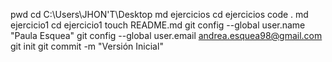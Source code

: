 pwd
cd C:\Users\JHON'T\Desktop
md ejercicios
cd ejercicios
code .
md ejercicio1
cd ejercicio1
touch README.md
git config --global user.name "Paula Esquea"
git config --global user.email andrea.esquea98@gmail.com
git init
git commit -m "Versión Inicial"